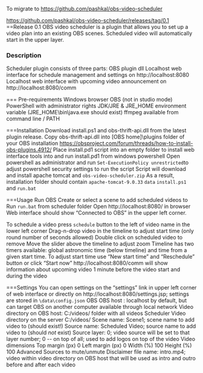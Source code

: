 To migrate to https://github.com/pashkal/obs-video-scheduler 

https://github.com/pashkal/obs-video-scheduler/releases/tag/0.1
==Release 0.1
OBS video scheduler is a plugin that allows you to set up a video plan into an existing OBS scenes. Scheduled video will automatically start in the upper layer.

### Description
Scheduler plugin consists of three parts:
OBS plugin dll
Localhost web interface for schedule management and settings on  http://localhost:8080 
Localhost web interface with upcoming video announcement on http://localhost:8080/comm 

=== Pre-requirements
Windows
browser
OBS (not in studio mode)
PowerShell with administrator rights
JDK/JRE & JRE_HOME environment variable (JRE_HOME\bin\java.exe should exist)
ffmpeg available from command line / PATH 

===Installation
Download install.ps1 and obs-thrift-api.dll from the latest plugin release.
Copy obs-thrift-api.dll into [OBS home]\plugins folder of your OBS installation https://obsproject.com/forum/threads/how-to-install-obs-plugins.4912/ 
Place install.pd1 script into an empty folder to install web interface tools into and run install.pd1 from windows powershell
Open powershell as administrator and run ```Set-ExecutionPolicy unrestricted```to adjust powershell security settings to run the script 
Script will download and install apache tomcat and ```obs-video-scheduler.zip```
As a result, installation folder should contain ```apache-tomcat-9.0.33``` ```data``` ```install.ps1``` and ```run.bat```

===Usage
Run OBS
Create or select a scene to add scheduled videos to
Run ```run.bat``` from scheduler folder
Open http://localhost:8080/ in browser
Web interface should show “Connected to OBS” in the upper left corner.

To schedule a video press ```schedule``` button to the left of video name in the lower left corner
Drag-n-drop video in the timeline to adjust start time (only round number of seconds allowed)
Double click on scheduled video to remove
Move the slider above the timeline to adjust zoom
Timeline has two timers available: global astronomic time (below timeline) and time from a given start time. To adjust start time use “New start time” and “Reschedule” button or click “Start now”
http://localhost:8080/comm will show information about upcoming video 1 minute before the video start and during the video

===Settings
You can open settings on the “settings” link in upper left corner of web interface or directly on http://localhost:8080/settings.jsp; settings are stored in ```\data\config.json```
OBS
OBS host : localhost by default, but can target OBS on another computer available through local network
Video directory on OBS host: C:/videos/ folder with all videos
Scheduler
Video directory on the server C:/videos/
Scene name: Scene1; scene name to add video to (should exist!)
Source name: Scheduled Video; source name to add video to (should *not* exist)
Source layer: 0; video source will be set to that layer number; 0 -- on top of all; used to add logos on top of the video
Video dimensions
Top margin (px) 0
Left margin (px) 0
Width (%) 100
Height (%) 100
Advanced
Sources to mute/unmute
Disclaimer file name: intro.mp4; video within video directory on OBS host that will be used as intro and outro before and after each video
